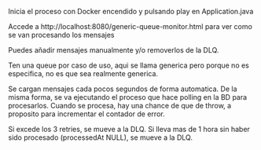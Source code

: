 Inicia el proceso con Docker encendido y pulsando play en Application.java

Accede a http://localhost:8080/generic-queue-monitor.html para ver como se van procesando los mensajes

Puedes añadir mensajes manualmente y/o removerlos de la DLQ.

Ten una queue por caso de uso, aqui se llama generica pero porque no es especifica, no es que sea realmente generica.

Se cargan mensajes cada pocos segundos de forma automatica.
De la misma forma, se va ejecutando el proceso que hace polling en la BD para procesarlos.
Cuando se procesa, hay una chance de que de throw, a proposito para incrementar el contador de error.

Si excede los 3 retries, se mueve a la DLQ.
Si lleva mas de 1 hora sin haber sido procesado (processedAt NULL), se mueve a la DLQ.
